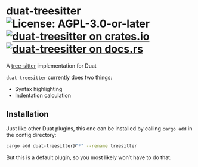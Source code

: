# duat-treesitter ![License: AGPL-3.0-or-later](https://img.shields.io/badge/license-AGPL--3.0--or--later-blue) [![duat-treesitter on crates.io](https://img.shields.io/crates/v/duat-treesitter)](https://crates.io/crates/duat-treesitter) [![duat-treesitter on docs.rs](https://docs.rs/duat-treesitter/badge.svg)](https://docs.rs/duat-treesitter)

A [tree-sitter][__link0] implementation for Duat

`duat-treesitter` currently does two things:

* Syntax highlighting
* Indentation calculation

## Installation

Just like other Duat plugins, this one can be installed by calling
`cargo add` in the config directory:

```bash
cargo add duat-treesitter@"*" --rename treesitter
```

But this is a default plugin, so you most likely won’t have to do that.


 [__link0]: https://tree-sitter.github.io/tree-sitter
